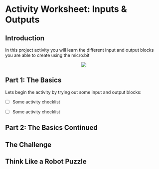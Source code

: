 # Activity Worksheet: Inputs & Outputs

## Introduction
In this project activity you will learn the different input and output blocks you are able to create using the micro:bit
<div style="text-align:center"><img src ="https://github.com/TheRoyalBankofScotland-CodingSchool/Programming-Basics/blob/master/Part-1_Inputs%26Outputs/Micro:bit/Resources/Assets/microbit-mainpage.png" /></div>

## Part 1: The Basics
Lets begin the activity by trying out some input and output blocks:

- [ ] Some activity checklist

- [ ] Some activity checklist

## Part 2: The Basics Continued

## The Challenge

## Think Like a Robot Puzzle